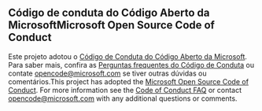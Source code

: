 ## <a name="microsoft-open-source-code-of-conduct"></a><span data-ttu-id="4f86f-101">Código de conduta do Código Aberto da Microsoft</span><span class="sxs-lookup"><span data-stu-id="4f86f-101">Microsoft Open Source Code of Conduct</span></span>
<span data-ttu-id="4f86f-p101">Este projeto adotou o [Código de Conduta do Código Aberto da Microsoft](https://opensource.microsoft.com/codeofconduct/). Para saber mais, confira as [Perguntas frequentes do Código de Conduta](https://opensource.microsoft.com/codeofconduct/faq/) ou contate [opencode@microsoft.com](mailto:opencode@microsoft.com) se tiver outras dúvidas ou comentários.</span><span class="sxs-lookup"><span data-stu-id="4f86f-p101">This project has adopted the [Microsoft Open Source Code of Conduct](https://opensource.microsoft.com/codeofconduct/). For more information see the [Code of Conduct FAQ](https://opensource.microsoft.com/codeofconduct/faq/) or contact [opencode@microsoft.com](mailto:opencode@microsoft.com) with any additional questions or comments.</span></span>